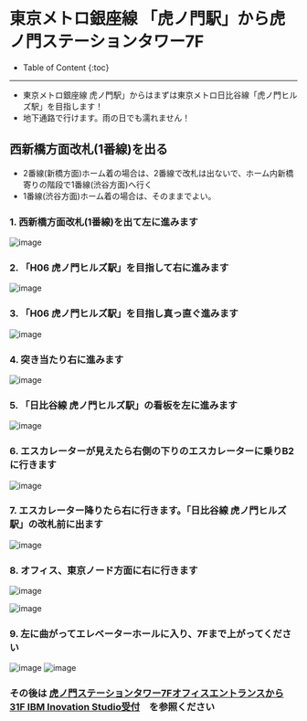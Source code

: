 # 東京メトロ銀座線 「虎ノ門駅」から虎ノ門ステーションタワー7F
- Table of Content
{:toc}



<hr>

- 東京メトロ銀座線 虎ノ門駅」からはまずは東京メトロ日比谷線「虎ノ門ヒルズ駅」を目指します！
- 地下通路で行けます。雨の日でも濡れません！


## 西新橋方面改札(1番線)を出る
- 2番線(新橋方面)ホーム着の場合は、2番線で改札は出ないで、ホーム内新橋寄りの階段で1番線(渋谷方面)へ行く
- 1番線(渋谷方面)ホーム着の場合は、そのままでよい。

### 1. 西新橋方面改札(1番線)を出て左に進みます
![image](images/nishi_shibashi_deguchi.JPG)

### 2. 「H06 虎ノ門ヒルズ駅」を目指して右に進みます
![image](images/2_migi.JPG)

### 3. 「H06 虎ノ門ヒルズ駅」を目指し真っ直ぐ進みます
![image](images/3_toranomon_st.JPG)

### 4. 突き当たり右に進みます
![image](images/4_toranomon_st.JPG)

### 5. 「日比谷線 虎ノ門ヒルズ駅」の看板を左に進みます
![image](images/5_toranomon_st.JPG)

### 6. エスカレーターが見えたら右側の下りのエスカレーターに乗りB2に行きます
![image](images/6_toranomon_st.JPG)

### 7. エスカレーター降りたら右に行きます。「日比谷線 虎ノ門ヒルズ駅」の改札前に出ます
![image](images/7_toranomon_st.JPG)

### 8. オフィス、東京ノード方面に右に行きます
![image](images/8_toranomon_st.JPG)

![image](images/8_toranomon_st2.JPG)


### 9. 左に曲がってエレベーターホールに入り、7Fまで上がってください
![image](images/9_toranomon_st.JPG)
![image](images/9_toranomon_st2.JPG)

### その後は [虎ノ門ステーションタワー7Fオフィスエントランスから31F IBM Inovation Studio受付](7F_to_31F.md)　を参照ください